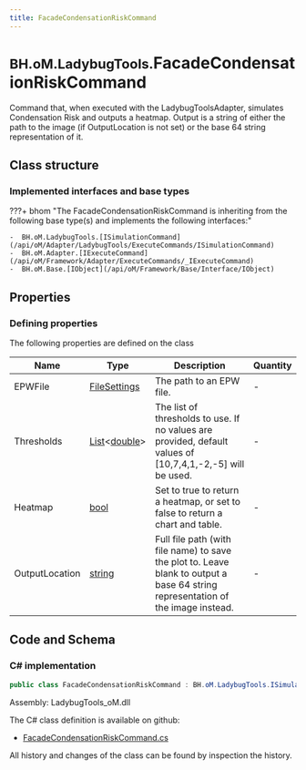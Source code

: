 ```yaml
---
title: FacadeCondensationRiskCommand
---
```


# <small>BH.oM.LadybugTools.</small>**FacadeCondensationRiskCommand**

Command that, when executed with the LadybugToolsAdapter, simulates Condensation Risk and outputs a heatmap.
Output is a string of either the path to the image (if OutputLocation is not set) or the base 64 string representation of it.

## Class structure

### Implemented interfaces and base types

???+ bhom "The FacadeCondensationRiskCommand is inheriting from the following base type(s) and implements the following interfaces:"

    -  BH.oM.LadybugTools.[ISimulationCommand](/api/oM/Adapter/LadybugTools/ExecuteCommands/ISimulationCommand)
    -  BH.oM.Adapter.[IExecuteCommand](/api/oM/Framework/Adapter/ExecuteCommands/_IExecuteCommand)
    -  BH.oM.Base.[IObject](/api/oM/Framework/Base/Interface/IObject)


## Properties



### Defining properties

The following properties are defined on the class

| Name             | Type             | Description      | Quantity         |
|------------------|------------------|------------------|------------------|
| EPWFile | [FileSettings](/api/oM/Framework/Adapter/FileSettings) | The path to an EPW file. | - |
| Thresholds | [List](https://learn.microsoft.com/en-us/dotnet/api/System.Collections.Generic.List-1?view=netstandard-2.0)&lt;[double](https://learn.microsoft.com/en-us/dotnet/api/System.Double?view=netstandard-2.0)&gt; | The list of thresholds to use. If no values are provided, default values of [10,7,4,1,-2,-5] will be used. | - |
| Heatmap | [bool](https://learn.microsoft.com/en-us/dotnet/api/System.Boolean?view=netstandard-2.0) | Set to true to return a heatmap, or set to false to return a chart and table. | - |
| OutputLocation | [string](https://learn.microsoft.com/en-us/dotnet/api/System.String?view=netstandard-2.0) | Full file path (with file name) to save the plot to. Leave blank to output a base 64 string representation of the image instead. | - |


## Code and Schema

### C# implementation

``` C# title="C#"
public class FacadeCondensationRiskCommand : BH.oM.LadybugTools.ISimulationCommand, BH.oM.Adapter.IExecuteCommand, BH.oM.Base.IObject
```

Assembly: LadybugTools_oM.dll

The C# class definition is available on github:

- [FacadeCondensationRiskCommand.cs](https://github.com/BHoM/LadybugTools_Toolkit/blob/develop/LadybugTools_oM/ExecuteCommands\FacadeCondensationRiskCommand.cs)

All history and changes of the class can be found by inspection the history.

